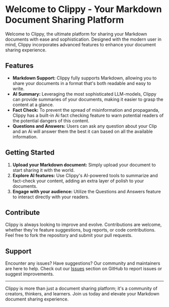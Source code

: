 # Welcome to Clippy - Your Markdown Document Sharing Platform

Welcome to Clippy, the ultimate platform for sharing your Markdown documents with ease and sophistication. Designed with the modern user in mind, Clippy incorporates advanced features to enhance your document sharing experience.

## Features

-  **Markdown Support:** Clippy fully supports Markdown, allowing you to share your documents in a format that's both readable and easy to write.
-  **AI Summary:** Leveraging the most sophisticated LLM-models, Clippy can provide summaries of your documents, making it easier to grasp the content at a glance.
-  **Fact Check:** To prevent the spread of misinformation and propaganda, Clippy has a built-in Ai fact checking feature to warn potential readers of the potential dangers of this content.
-  **Questions and Answers:** Users can ask any question about your Clip and an Ai will answer them the best it can based on all the available information.

## Getting Started

1. **Upload your Markdown document:** Simply upload your document to start sharing it with the world.
2. **Explore AI features:** Use Clippy's AI-powered tools to summarize and fact-check your content, adding an extra layer of polish to your documents.
3. **Engage with your audience:** Utilize the Questions and Answers feature to interact directly with your readers.

## Contribute

Clippy is always looking to improve and evolve. Contributions are welcome, whether they're feature suggestions, bug reports, or code contributions. Feel free to fork the repository and submit your pull requests.

## Support

Encounter any issues? Have suggestions? Our community and maintainers are here to help. Check out our [Issues](https://github.com/merlinhof/clippy/issues) section on GitHub to report issues or suggest improvements.

---

Clippy is more than just a document sharing platform; it's a community of creators, thinkers, and learners. Join us today and elevate your Markdown document sharing experience.
